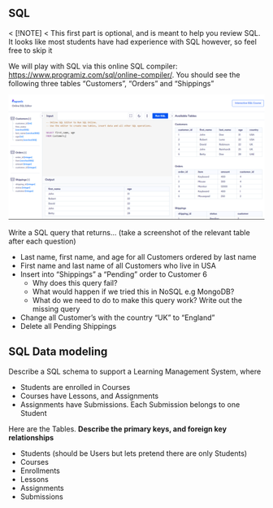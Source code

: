 ## SQL

< [!NOTE]
< This first part is optional, and is meant to help you review SQL. It looks like most students have had experience with SQL however, so feel free to skip it

We will play with SQL via this online SQL compiler: https://www.programiz.com/sql/online-compiler/. You should see the following three tables “Customers”, “Orders” and “Shippings”

![alt text](image-4.png)

Write a SQL query that returns… (take a screenshot of the relevant table after each question)

- Last name, first name, and age for all Customers ordered by last name
- First name and last name of all Customers who live in USA
- Insert into “Shippings” a “Pending” order to Customer 6
  - Why does this query fail?
  - What would happen if we tried this in NoSQL e.g MongoDB?
  - What do we need to do to make this query work? Write out the missing query
- Change all Customer’s with the country “UK” to “England”
- Delete all Pending Shippings

## SQL Data modeling

Describe a SQL schema to support a Learning Management System, where

- Students are enrolled in Courses
- Courses have Lessons, and Assignments
- Assignments have Submissions. Each Submission belongs to one Student

Here are the Tables. **Describe the primary keys, and foreign key relationships**

- Students (should be Users but lets pretend there are only Students)
- Courses
- Enrollments
- Lessons
- Assignments
- Submissions
